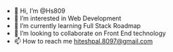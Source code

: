 - 👋 Hi, I’m @Hs809
- 👀 I’m interested in Web Development
- 🌱 I’m currently learning Full Stack Roadmap
- 💞️ I’m looking to collaborate on Front End technology
- 📫 How to reach me hiteshpal.8097@gmail.com

<!---
Hs809/Hs809 is a ✨ special ✨ repository because its `README.md` (this file) appears on your GitHub profile.
You can click the Preview link to take a look at your changes.
--->
